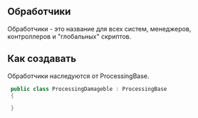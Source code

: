 ## Обработчики

Обработчики - это название для всех систем, менеджеров, контроллеров и "глобальных" скриптов. 

## Как создавать
Обработчики наследуются от ProcessingBase. 
```csharp
 public class ProcessingDamageble : ProcessingBase
 {

 }
```
